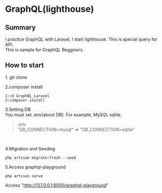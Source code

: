 # GraphQL(lighthouse)

<h2>Summary</h2>
I practice GraphQL with Laravel. I start lighthouse. This is special query for API.<br>
This is sample for GraphQL Begginers.
<h2>How to start</h2>
1. git clone 
   
2.composer install
   
```
1:cd GraphQL_Laravel
2:composer install
```
3.Setting DB<br>
You must set .env(about DB).
For example, MySQL sqlite.
<br>
>.env<br>
"DB_CONNECTION=mysql" => "DB_CONNECTION=sqlite"
<br>

4.Migration and Seeding
```
php artisan migrate:fresh --seed
```
5.Access graphql-playground
```
php artisan serve
```

Access "http://127.0.0.1:8000/graphql-playground" 